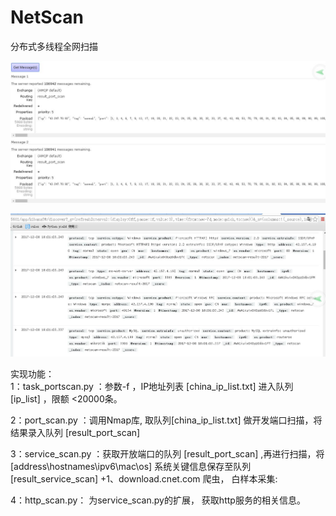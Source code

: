 # NetScan		

  		  
分布式多线程全网扫描		 

  		  
![Alt text](https://github.com/yanchen0/NetScan/blob/master/0.jpg)		 
  		  
![Alt text](https://github.com/yanchen0/NetScan/blob/master/1.jpg)		 



实现功能：		
1：task_portscan.py ：参数-f ，IP地址列表 [china_ip_list.txt] 进入队列 [ip_list] ，限额 <20000条。		

2：port_scan.py ：调用Nmap库, 取队列[china_ip_list.txt] 做开发端口扫描，将结果录入队列 [result_port_scan]		

3：service_scan.py ：获取开放端口的队列  [result_port_scan] ,再进行扫描，将[address\hostnames\ipv6\mac\os] 系统关键信息保存至队列[result_service_scan]		 +1、download.cnet.com 爬虫， 白样本采集:

4：http_scan.py：  为service_scan.py的扩展， 获取http服务的相关信息。
